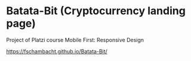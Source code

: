 # Batata-Bit (Cryptocurrency landing page)
Project of Platzi course Mobile First: Responsive Design

https://fschambacht.github.io/Batata-Bit/
